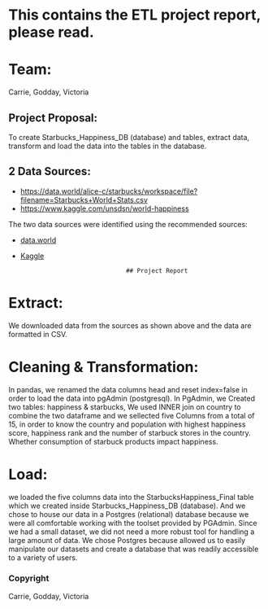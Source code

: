 # This contains the ETL project report, please read.

# Team:

Carrie, Godday, Victoria

## Project Proposal:
To create Starbucks_Happiness_DB (database) and tables, extract data, transform and load the data into the tables in the database.


## 2 Data Sources:
*	https://data.world/alice-c/starbucks/workspace/file?filename=Starbucks+World+Stats.csv
*	https://www.kaggle.com/unsdsn/world-happiness

The two data sources were identified using the recommended sources:
* [data.world](https://data.world/)
* [Kaggle](https://www.kaggle.com/)



                                   ## Project Report

# Extract: 
We downloaded data from the sources as shown above and the data are formatted in CSV.

# Cleaning & Transformation: 
In pandas, we renamed the data columns head and reset index=false in order to load the data into pgAdmin (postgresql). In PgAdmin, we Created two tables: happiness & starbucks, We used INNER join on country to combine the two dataframe and we sellected five Columns from a total of 15, in order to know the country and population with highest happiness score, happiness rank and the number of starbuck stores in the country. Whether consumption of starbuck products impact happiness. 

# Load: 
we loaded the five columns data into the StarbucksHappiness_Final table which we created inside Starbucks_Happiness_DB (database). And we chose to house our data in a Postgres (relational) database because we were all comfortable working with the toolset provided by PGAdmin.  Since we had a small dataset, we did not need a more robust tool for handling a large amount of data.  We chose Postgres because allowed us to easily manipulate our datasets and create a database that was readily accessible to a variety of users.

### Copyright

Carrie, Godday, Victoria

